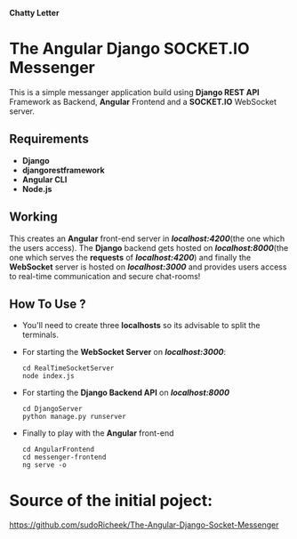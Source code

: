 **Chatty Letter**

# The Angular Django SOCKET.IO Messenger

This is a simple messanger application build using  **Django REST API** Framework as Backend, **Angular** Frontend and a **SOCKET.IO** WebSocket server.

## Requirements

* **Django**
* **djangorestframework**
* **Angular CLI**
* **Node.js**


## Working

This creates an **Angular** front-end server in ***localhost:4200***(the one which the users access). The **Django** backend gets hosted on ***localhost:8000***(the one which serves the **requests**  of ***localhost:4200***) and finally the **WebSocket** server is hosted on ***localhost:3000*** and provides users access to real-time communication and secure chat-rooms!

## How To Use ?
  
* You'll need to create three **localhosts** so its advisable to split the terminals.  

* For starting the **WebSocket Server** on ***localhost:3000***:
  ```
  cd RealTimeSocketServer
  node index.js
  ```
* For starting the **Django Backend API** on ***localhost:8000***
  ```
  cd DjangoServer
  python manage.py runserver
  ```

* Finally to play with the **Angular** front-end
  ```
  cd AngularFrontend
  cd messenger-frontend
  ng serve -o
  ```

# Source of the initial poject:

https://github.com/sudoRicheek/The-Angular-Django-Socket-Messenger

